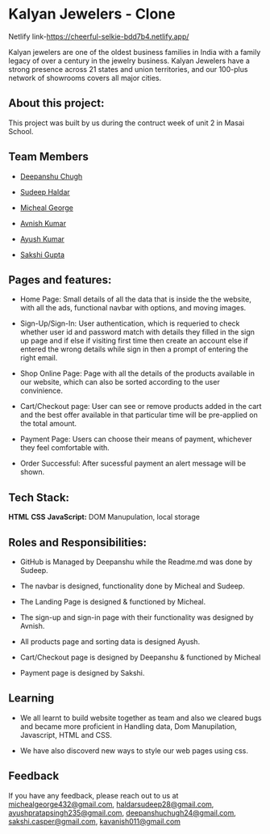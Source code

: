 
#   Kalyan Jewelers - Clone
Netlify link-https://cheerful-selkie-bdd7b4.netlify.app/

Kalyan jewelers are one of the oldest business families in India 
with a family legacy of over a century in the jewelry business. 
Kalyan Jewelers have a strong presence across 21 states and union territories, 
and our 100-plus network of showrooms covers all major cities.


## About this project:
This project was built by us during the contruct week of unit 2 in Masai School.
## Team Members

- [Deepanshu Chugh](https://github.com/DeepanshuChugh)

- [Sudeep Haldar](https://github.com/Hsudeep)

- [Micheal George](https://github.com/Micheal-George)

- [Avnish Kumar](https://github.com/Ashukla011)

- [Ayush Kumar](https://github.com/PratapAyush)

- [Sakshi Gupta](https://github.com/sakshi611)

## Pages and features:

- Home Page: Small details of all the data that is inside the the website, with all the ads, 
           functional navbar with options, and moving images.

- Sign-Up/Sign-In: User authentication, which is requeried to check whether user id and password match with details they filled 
in the sign up page and if else if visiting first time then create an account else if entered the wrong details while sign in 
then a prompt of entering the right email.

- Shop Online Page: Page with all the details of the products available in our website, which can also be sorted according to the user
convinience.

- Cart/Checkout page: User can see or remove products added in the cart and the best offer available in that particular time will be pre-applied
on the total amount.

- Payment Page: Users can choose their means of payment, whichever they feel comfortable with.

- Order Successful: After sucessful payment an alert message will be shown.


## Tech Stack:

**HTML** 
**CSS**
**JavaScript:** DOM Manupulation, local storage

## Roles and Responsibilities:

- GitHub is Managed by Deepanshu while the Readme.md was done by Sudeep.

- The navbar is designed, functionality done by Micheal and Sudeep.

- The Landing Page is designed & functioned by Micheal.

- The sign-up and sign-in page with their functionality was designed by Avnish. 
 
- All products page and sorting data is designed Ayush.

- Cart/Checkout page is designed by Deepanshu & functioned by Micheal

- Payment page is designed by Sakshi.

## Learning
- We all learnt to build website together as team and also we cleared bugs and became more proficient in Handling data,
Dom Manupilation, Javascript, HTML and CSS.

- We have also discoverd new ways to style our web pages using css.

## Feedback

If you have any feedback, please reach out to us at michealgeorge432@gmail.com, haldarsudeep28@gmail.com, ayushpratapsingh235@gmail.com, deepanshuchugh24@gmail.com, sakshi.casper@gmail.com, kavanish011@gmail.com
